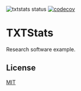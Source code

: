![txtstats status](https://github.com/nunofachada/txtstats/actions/workflows/test.yml/badge.svg)
[![codecov](https://codecov.io/gh/nunofachada/txtstats/graph/badge.svg?token=skfov5ogSx)](https://codecov.io/gh/nunofachada/txtstats)

# TXTStats

Research software example.

## License

[MIT](LICENSE)
